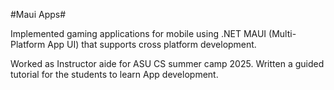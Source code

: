 #Maui Apps#

Implemented gaming applications for mobile using .NET MAUI (Multi-Platform App UI) that supports cross platform development.

Worked as Instructor aide for ASU CS summer camp 2025. Written a guided tutorial for the students to learn App development.


